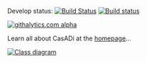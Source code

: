 Develop status: [![Build Status](https://travis-ci.org/casadi/casadi.png?branch=master)](https://travis-ci.org/casadi/casadi) [![Build status](https://ci.appveyor.com/api/projects/status/ysa3763djq9yq0xa?svg=true)](https://ci.appveyor.com/project/jgillis/casadi)

[![githalytics.com alpha](https://cruel-carlota.pagodabox.com/3048371fc8fb8a61361f4536456f535c "githalytics.com")](http://githalytics.com/casadi/casadi)
<script type="text/javascript">

  var _gaq = _gaq || [];
  _gaq.push(['_setAccount', 'UA-19006862-1']);
  _gaq.push(['_trackPageview']);

  (function() {
    var ga = document.createElement('script'); ga.type = 'text/javascript'; ga.async = true;
    ga.src = ('https:' == document.location.protocol ? 'https://ssl' : 'http://www') + '.google-analytics.com/ga.js';
    var s = document.getElementsByTagName('script')[0]; s.parentNode.insertBefore(ga, s);
  })();

</script>

Learn all about CasADi at the [homepage](http://casadi.org)...

[![Class diagram](http://docslatest.casadi.org/api/html/overview.png)](http://docslatest.casadi.org/api/html)

